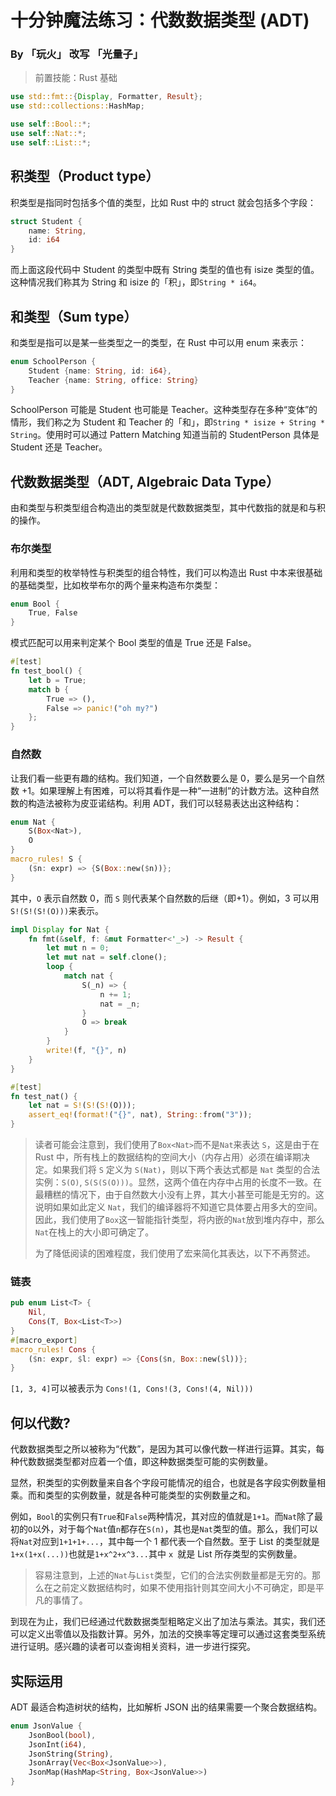 # 十分钟魔法练习：代数数据类型 (ADT)

### By 「玩火」 改写 「光量子」

> 前置技能：Rust 基础

```rust
use std::fmt::{Display, Formatter, Result};
use std::collections::HashMap;

use self::Bool::*;
use self::Nat::*;
use self::List::*;
```

## 积类型（Product type）

积类型是指同时包括多个值的类型，比如 Rust 中的 struct 就会包括多个字段：

```rust
struct Student {
    name: String,
    id: i64
}
```

而上面这段代码中 Student 的类型中既有 String 类型的值也有 isize 类型的值。这种情况我们称其为 String 和 isize 的「积」，即`String * i64`。

## 和类型（Sum type）

和类型是指可以是某一些类型之一的类型，在 Rust 中可以用 enum 来表示：

```rust
enum SchoolPerson {
    Student {name: String, id: i64},
    Teacher {name: String, office: String}
}
```

SchoolPerson 可能是 Student 也可能是 Teacher。这种类型存在多种“变体”的情形，我们称之为 Student 和 Teacher 的「和」，即`String * isize + String * String`。使用时可以通过 Pattern Matching 知道当前的 StudentPerson 具体是 Student 还是 Teacher。

## 代数数据类型（ADT, Algebraic Data Type）

由和类型与积类型组合构造出的类型就是代数数据类型，其中代数指的就是和与积的操作。

### 布尔类型

利用和类型的枚举特性与积类型的组合特性，我们可以构造出 Rust 中本来很基础的基础类型，比如枚举布尔的两个量来构造布尔类型：

```rust
enum Bool {
    True, False
}
```

模式匹配可以用来判定某个 Bool 类型的值是 True 还是 False。

```rust
#[test]
fn test_bool() {
    let b = True;
    match b {
        True => (),
        False => panic!("oh my?")
    };
}
```

### 自然数

让我们看一些更有趣的结构。我们知道，一个自然数要么是 0，要么是另一个自然数 +1。如果理解上有困难，可以将其看作是一种“一进制”的计数方法。这种自然数的构造法被称为皮亚诺结构。利用 ADT，我们可以轻易表达出这种结构：

```rust
enum Nat {
    S(Box<Nat>),
    O
}
macro_rules! S {
    ($n: expr) => {S(Box::new($n))};
}
```

其中，`O` 表示自然数 0，而 `S` 则代表某个自然数的后继（即+1）。例如，3 可以用`S!(S!(S!(O)))`来表示。

```rust
impl Display for Nat {
    fn fmt(&self, f: &mut Formatter<'_>) -> Result {
        let mut n = 0;
        let mut nat = self.clone();
        loop {
            match nat {
                S(_n) => {
                    n += 1;
                    nat = _n;
                }
                O => break
            }
        }
        write!(f, "{}", n)
    }
}

#[test]
fn test_nat() {
    let nat = S!(S!(S!(O)));
    assert_eq!(format!("{}", nat), String::from("3"));
}
```

> 读者可能会注意到，我们使用了`Box<Nat>`而不是`Nat`来表达 `S`，这是由于在 Rust 中，所有栈上的数据结构的空间大小（内存占用）必须在编译期决定。如果我们将 `S` 定义为 `S(Nat)`，则以下两个表达式都是 `Nat` 类型的合法实例：`S(O)`, `S(S(S(O)))`。显然，这两个值在内存中占用的长度不一致。在最糟糕的情况下，由于自然数大小没有上界，其大小甚至可能是无穷的。这说明如果如此定义 `Nat`，我们的编译器将不知道它具体要占用多大的空间。因此，我们使用了`Box`这一智能指针类型，将内嵌的`Nat`放到堆内存中，那么`Nat`在栈上的大小即可确定了。
>
>  为了降低阅读的困难程度，我们使用了宏来简化其表达，以下不再赘述。

### 链表

```rust
pub enum List<T> {
    Nil,
    Cons(T, Box<List<T>>)
}
#[macro_export]
macro_rules! Cons {
    ($n: expr, $l: expr) => {Cons($n, Box::new($l))};
}
```

`[1, 3, 4]`可以被表示为 `Cons!(1, Cons!(3, Cons!(4, Nil)))`

## 何以代数?

代数数据类型之所以被称为“代数”，是因为其可以像代数一样进行运算。其实，每种代数数据类型都对应着一个值，即这种数据类型可能的实例数量。

显然，积类型的实例数量来自各个字段可能情况的组合，也就是各字段实例数量相乘。而和类型的实例数量，就是各种可能类型的实例数量之和。

例如，`Bool`的实例只有`True`和`False`两种情况，其对应的值就是`1+1`。而`Nat`除了最初的`O`以外，对于每个`Nat`值`n`都存在`S(n)`，其也是`Nat`类型的值。那么，我们可以将`Nat`对应到`1+1+1+...`，其中每一个 1 都代表一个自然数。至于 List 的类型就是`1+x(1+x(...))`也就是`1+x^2+x^3...`其中 `x `就是 List 所存类型的实例数量。

> 容易注意到，上述的`Nat`与`List`类型，它们的合法实例数量都是无穷的。那么在之前定义数据结构时，如果不使用指针则其空间大小不可确定，即是平凡的事情了。

到现在为止，我们已经通过代数数据类型粗略定义出了加法与乘法。其实，我们还可以定义出零值以及指数计算。另外，加法的交换率等定理可以通过这套类型系统进行证明。感兴趣的读者可以查询相关资料，进一步进行探究。

## 实际运用

ADT 最适合构造树状的结构，比如解析 JSON 出的结果需要一个聚合数据结构。

```rust
enum JsonValue {
    JsonBool(bool),
    JsonInt(i64),
    JsonString(String),
    JsonArray(Vec<Box<JsonValue>>),
    JsonMap(HashMap<String, Box<JsonValue>>)
}
```
